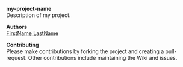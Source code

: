 **my-project-name**   
Description of my project.

**Authors**   
[FirstName LastName](https://www.github.com/GithubUsername)

**Contributing**   
Please make contributions by forking the project and creating a pull-request. Other contributions include maintaining the Wiki and issues.